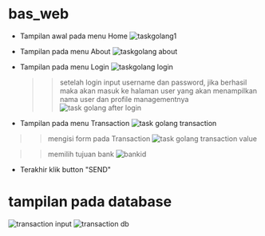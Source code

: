 # bas_web

- Tampilan awal pada menu Home
![taskgolang1](https://github.com/ivialvam/bas_web/assets/97967090/8daaf13e-4010-4686-8f55-93fcf2b60b5f)

- Tampilan pada menu About
![taskgolang about](https://github.com/ivialvam/bas_web/assets/97967090/46be512a-e808-44da-aaae-06cd15fc2ec1)

- Tampilan pada menu Login
![taskgolang login](https://github.com/ivialvam/bas_web/assets/97967090/7be31c89-5ce2-4ab5-b3d0-8cbd429090a2)

  >> setelah login input username dan password, jika berhasil maka akan masuk ke halaman user yang akan menampilkan nama user dan profile managementnya
![task golang after login](https://github.com/ivialvam/bas_web/assets/97967090/e1fdd809-8cd5-4fdb-94e2-f9f232f6635b)

- Tampilan pada menu Transaction
![task golang transaction](https://github.com/ivialvam/bas_web/assets/97967090/38dfabcc-37ff-4de7-abc8-e1707474c6b6)

 >> mengisi form pada Transaction
![task golang transaction value](https://github.com/ivialvam/bas_web/assets/97967090/952af218-cea2-46b0-8bcd-e7aa37b26963)

 >> memilih tujuan bank
![bankid](https://github.com/ivialvam/bas_web/assets/97967090/59e6d2e4-fe6d-43fc-ad52-1c6607ae4ee5)

- Terakhir klik button "SEND"



# tampilan pada database
![transaction input](https://github.com/ivialvam/bas_web/assets/97967090/e09cabf5-ac7c-43a5-a740-cbf3c094c87a)
![transaction db](https://github.com/ivialvam/bas_web/assets/97967090/310cf7e5-9a79-4dbc-91fb-ad56f2941bbd)

